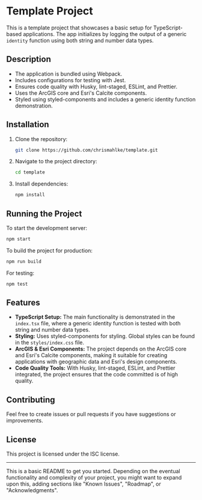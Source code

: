 # Template Project

This is a template project that showcases a basic setup for TypeScript-based applications. The app initializes by logging the output of a generic `identity` function using both string and number data types.

## Description

- The application is bundled using Webpack.
- Includes configurations for testing with Jest.
- Ensures code quality with Husky, lint-staged, ESLint, and Prettier.
- Uses the ArcGIS core and Esri's Calcite components.
- Styled using styled-components and includes a generic identity function demonstration.

## Installation

1. Clone the repository:

   ```bash
   git clone https://github.com/chrismahlke/template.git
   ```

2. Navigate to the project directory:

   ```bash
   cd template
   ```

3. Install dependencies:

   ```bash
   npm install
   ```

## Running the Project

To start the development server:

```bash
npm start
```

To build the project for production:

```bash
npm run build
```

For testing:

```bash
npm test
```

## Features

- **TypeScript Setup:** The main functionality is demonstrated in the `index.tsx` file, where a generic identity function is tested with both string and number data types.
- **Styling:** Uses styled-components for styling. Global styles can be found in the `styles/index.css` file.
- **ArcGIS & Esri Components:** The project depends on the ArcGIS core and Esri's Calcite components, making it suitable for creating applications with geographic data and Esri's design components.
- **Code Quality Tools:** With Husky, lint-staged, ESLint, and Prettier integrated, the project ensures that the code committed is of high quality.

## Contributing

Feel free to create issues or pull requests if you have suggestions or improvements.

## License

This project is licensed under the ISC license.

---

This is a basic README to get you started. Depending on the eventual functionality and complexity of your project, you might want to expand upon this, adding sections like "Known Issues", "Roadmap", or "Acknowledgments".
